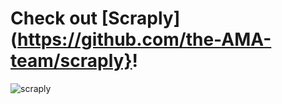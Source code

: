 # Check out [Scraply](https://github.com/the-AMA-team/scraply}!

![scraply](https://github.com/the-AMA-team/.github/blob/main/profile/assets/FocuSee%20Project%202025-07-19%2020-36-28_3.mp4.gif)
